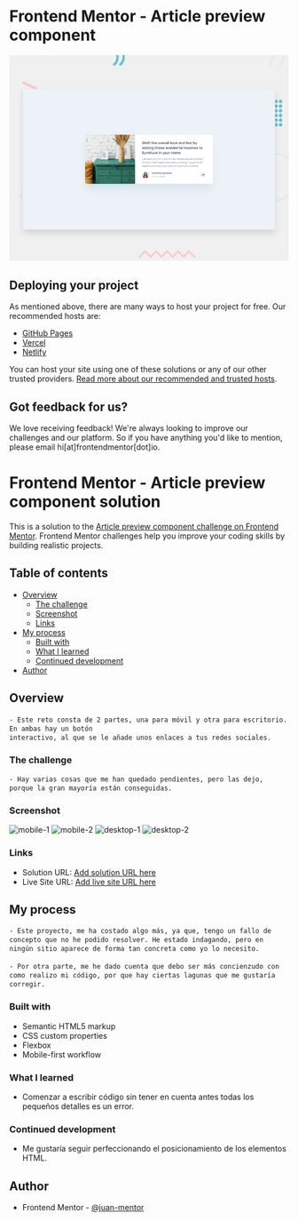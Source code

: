 # Frontend Mentor - Article preview component

![Design preview for the Article preview component coding challenge](./design/desktop-preview.jpg)

## Deploying your project

As mentioned above, there are many ways to host your project for free. Our recommended hosts are:

- [GitHub Pages](https://pages.github.com/)
- [Vercel](https://vercel.com/)
- [Netlify](https://www.netlify.com/)

You can host your site using one of these solutions or any of our other trusted providers. [Read more about our recommended and trusted hosts](https://medium.com/frontend-mentor/frontend-mentor-trusted-hosting-providers-bf000dfebe).

## Got feedback for us?

We love receiving feedback! We're always looking to improve our challenges and our platform. So if you have anything you'd like to mention, please email hi[at]frontendmentor[dot]io.

# Frontend Mentor - Article preview component solution

This is a solution to the [Article preview component challenge on Frontend Mentor](https://www.frontendmentor.io/challenges/article-preview-component-dYBN_pYFT). Frontend Mentor challenges help you improve your coding skills by building realistic projects. 

## Table of contents

- [Overview](#overview)
  - [The challenge](#the-challenge)
  - [Screenshot](#screenshot)
  - [Links](#links)
- [My process](#my-process)
  - [Built with](#built-with)
  - [What I learned](#what-i-learned)
  - [Continued development](#continued-development)
- [Author](#author)



## Overview
    - Este reto consta de 2 partes, una para móvil y otra para escritorio. En ambas hay un botón
    interactivo, al que se le añade unos enlaces a tus redes sociales.
### The challenge
    - Hay varias cosas que me han quedado pendientes, pero las dejo, porque la gran mayoría están conseguidas.

### Screenshot

![mobile-1](./movil-1.png)
![mobile-2](./movil-2.png)
![desktop-1](./desktop-1.png)
![desktop-2](./desktop-2.png)

### Links

- Solution URL: [Add solution URL here](https://your-solution-url.com)
- Live Site URL: [Add live site URL here](https://your-live-site-url.com)

## My process
    - Este proyecto, me ha costado algo más, ya que, tengo un fallo de concepto que no he podido resolver. He estado indagando, pero en ningún sitio aparece de forma tan concreta como yo lo necesito.

    - Por otra parte, me he dado cuenta que debo ser más concienzudo con como realizo mi código, por que hay ciertas lagunas que me gustaría corregir.
### Built with

- Semantic HTML5 markup
- CSS custom properties
- Flexbox
- Mobile-first workflow

### What I learned

- Comenzar a escribir código sin tener en cuenta antes todas los pequeños detalles es un error.

### Continued development

- Me gustaría seguir perfeccionando el posicionamiento de los elementos HTML.

## Author

- Frontend Mentor - [@juan-mentor](https://www.frontendmentor.io/profile/juan-mentor)